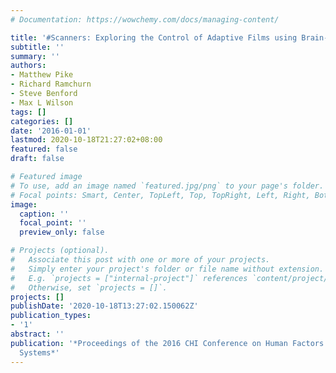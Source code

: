 ```yaml
---
# Documentation: https://wowchemy.com/docs/managing-content/

title: '#Scanners: Exploring the Control of Adaptive Films using Brain-Computer Interaction'
subtitle: ''
summary: ''
authors:
- Matthew Pike
- Richard Ramchurn
- Steve Benford
- Max L Wilson
tags: []
categories: []
date: '2016-01-01'
lastmod: 2020-10-18T21:27:02+08:00
featured: false
draft: false

# Featured image
# To use, add an image named `featured.jpg/png` to your page's folder.
# Focal points: Smart, Center, TopLeft, Top, TopRight, Left, Right, BottomLeft, Bottom, BottomRight.
image:
  caption: ''
  focal_point: ''
  preview_only: false

# Projects (optional).
#   Associate this post with one or more of your projects.
#   Simply enter your project's folder or file name without extension.
#   E.g. `projects = ["internal-project"]` references `content/project/deep-learning/index.md`.
#   Otherwise, set `projects = []`.
projects: []
publishDate: '2020-10-18T13:27:02.150062Z'
publication_types:
- '1'
abstract: ''
publication: '*Proceedings of the 2016 CHI Conference on Human Factors in Computing
  Systems*'
---
```

